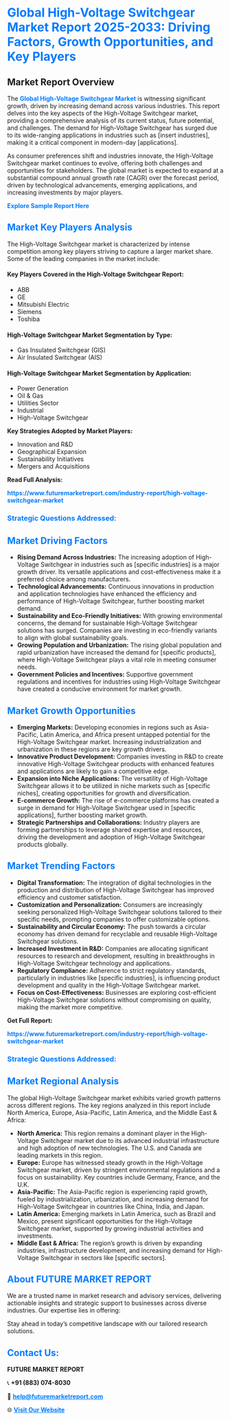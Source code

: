 <h1 style="color: #007BFF;">Global High-Voltage Switchgear Market Report 2025-2033: Driving Factors, Growth Opportunities, and Key Players</h1>

<section id="overview">
<h2>Market Report Overview</h2>
<p>The <a href="https://www.futuremarketreport.com/industry-report/high-voltage-switchgear-market" style="color: #007BFF; text-decoration: none;"><strong>Global High-Voltage Switchgear Market</strong></a> is witnessing significant growth, driven by increasing demand across various industries. This report delves into the key aspects of the High-Voltage Switchgear market, providing a comprehensive analysis of its current status, future potential, and challenges. The demand for High-Voltage Switchgear has surged due to its wide-ranging applications in industries such as [insert industries], making it a critical component in modern-day [applications].</p>
<p>As consumer preferences shift and industries innovate, the High-Voltage Switchgear market continues to evolve, offering both challenges and opportunities for stakeholders. The global market is expected to expand at a substantial compound annual growth rate (CAGR) over the forecast period, driven by technological advancements, emerging applications, and increasing investments by major players.</p>
</section>

<section id="overview">
<p><a href="https://www.futuremarketreport.com/request-sample/reportId=120581" style="color: #007BFF; text-decoration: none;"><strong>Explore Sample Report Here</strong></a></p>
</section>

<section id="key-players">
<h2 style="color: #007BFF;">Market Key Players Analysis</h2>
<p>The High-Voltage Switchgear market is characterized by intense competition among key players striving to capture a larger market share. Some of the leading companies in the market include:</p>
<h4>Key Players Covered in the High-Voltage Switchgear Report:</h4>
<ul><li>ABB</li><li>GE</li><li>Mitsubishi Electric</li><li>Siemens</li><li>Toshiba</li></ul>
<h4>High-Voltage Switchgear Market Segmentation by Type:</h4>
<ul><li>Gas Insulated Switchgear (GIS)</li><li>Air Insulated Switchgear (AIS)</li></ul>

<h4>High-Voltage Switchgear Market Segmentation by Application:</h4>
<ul><li>Power Generation</li><li>Oil &amp; Gas</li><li>Utilities Sector</li><li>Industrial</li><li>High-Voltage Switchgear</li></ul>
<p><strong>Key Strategies Adopted by Market Players:</strong></p>
<ul>
<li>Innovation and R&D</li>
<li>Geographical Expansion</li>
<li>Sustainability Initiatives</li>
<li>Mergers and Acquisitions</li>
</ul>
</section>

<section>
<p><strong>Read Full Analysis: </strong></p><a href="https://www.futuremarketreport.com/industry-report/high-voltage-switchgear-market" style="color: #007BFF; text-decoration: none;"><strong>https://www.futuremarketreport.com/industry-report/high-voltage-switchgear-market</strong></a>
<h3 style="color: #007BFF;">Strategic Questions Addressed:</h3>
</section>

<section id="driving-factors">
<h2 style="color: #007BFF;">Market Driving Factors</h2>
<ul>
<li><strong>Rising Demand Across Industries:</strong> The increasing adoption of High-Voltage Switchgear in industries such as [specific industries] is a major growth driver. Its versatile applications and cost-effectiveness make it a preferred choice among manufacturers.</li>
<li><strong>Technological Advancements:</strong> Continuous innovations in production and application technologies have enhanced the efficiency and performance of High-Voltage Switchgear, further boosting market demand.</li>
<li><strong>Sustainability and Eco-Friendly Initiatives:</strong> With growing environmental concerns, the demand for sustainable High-Voltage Switchgear solutions has surged. Companies are investing in eco-friendly variants to align with global sustainability goals.</li>
<li><strong>Growing Population and Urbanization:</strong> The rising global population and rapid urbanization have increased the demand for [specific products], where High-Voltage Switchgear plays a vital role in meeting consumer needs.</li>
<li><strong>Government Policies and Incentives:</strong> Supportive government regulations and incentives for industries using High-Voltage Switchgear have created a conducive environment for market growth.</li>
</ul>
</section>

<section id="growth-opportunities">
<h2 style="color: #007BFF;">Market Growth Opportunities</h2>
<ul>
<li><strong>Emerging Markets:</strong> Developing economies in regions such as Asia-Pacific, Latin America, and Africa present untapped potential for the High-Voltage Switchgear market. Increasing industrialization and urbanization in these regions are key growth drivers.</li>
<li><strong>Innovative Product Development:</strong> Companies investing in R&D to create innovative High-Voltage Switchgear products with enhanced features and applications are likely to gain a competitive edge.</li>
<li><strong>Expansion into Niche Applications:</strong> The versatility of High-Voltage Switchgear allows it to be utilized in niche markets such as [specific niches], creating opportunities for growth and diversification.</li>
<li><strong>E-commerce Growth:</strong> The rise of e-commerce platforms has created a surge in demand for High-Voltage Switchgear used in [specific applications], further boosting market growth.</li>
<li><strong>Strategic Partnerships and Collaborations:</strong> Industry players are forming partnerships to leverage shared expertise and resources, driving the development and adoption of High-Voltage Switchgear products globally.</li>
</ul>
</section>

<section id="trending-factors">
<h2 style="color: #007BFF;">Market Trending Factors</h2>
<ul>
<li><strong>Digital Transformation:</strong> The integration of digital technologies in the production and distribution of High-Voltage Switchgear has improved efficiency and customer satisfaction.</li>
<li><strong>Customization and Personalization:</strong> Consumers are increasingly seeking personalized High-Voltage Switchgear solutions tailored to their specific needs, prompting companies to offer customizable options.</li>
<li><strong>Sustainability and Circular Economy:</strong> The push towards a circular economy has driven demand for recyclable and reusable High-Voltage Switchgear solutions.</li>
<li><strong>Increased Investment in R&D:</strong> Companies are allocating significant resources to research and development, resulting in breakthroughs in High-Voltage Switchgear technology and applications.</li>
<li><strong>Regulatory Compliance:</strong> Adherence to strict regulatory standards, particularly in industries like [specific industries], is influencing product development and quality in the High-Voltage Switchgear market.</li>
<li><strong>Focus on Cost-Effectiveness:</strong> Businesses are exploring cost-efficient High-Voltage Switchgear solutions without compromising on quality, making the market more competitive.</li>
</ul>
</section>

<section>
<p><strong>Get Full Report: </strong></p><a href="https://www.futuremarketreport.com/industry-report/high-voltage-switchgear-market" style="color: #007BFF; text-decoration: none;"><strong>https://www.futuremarketreport.com/industry-report/high-voltage-switchgear-market</strong></a>
<h3 style="color: #007BFF;">Strategic Questions Addressed:</h3>
</section>


<section id="regional-analysis">
<h2 style="color: #007BFF;">Market Regional Analysis</h2>
<p>The global High-Voltage Switchgear market exhibits varied growth patterns across different regions. The key regions analyzed in this report include North America, Europe, Asia-Pacific, Latin America, and the Middle East & Africa:</p>
<ul>
<li><strong>North America:</strong> This region remains a dominant player in the High-Voltage Switchgear market due to its advanced industrial infrastructure and high adoption of new technologies. The U.S. and Canada are leading markets in this region.</li>
<li><strong>Europe:</strong> Europe has witnessed steady growth in the High-Voltage Switchgear market, driven by stringent environmental regulations and a focus on sustainability. Key countries include Germany, France, and the U.K.</li>
<li><strong>Asia-Pacific:</strong> The Asia-Pacific region is experiencing rapid growth, fueled by industrialization, urbanization, and increasing demand for High-Voltage Switchgear in countries like China, India, and Japan.</li>
<li><strong>Latin America:</strong> Emerging markets in Latin America, such as Brazil and Mexico, present significant opportunities for the High-Voltage Switchgear market, supported by growing industrial activities and investments.</li>
<li><strong>Middle East & Africa:</strong> The region’s growth is driven by expanding industries, infrastructure development, and increasing demand for High-Voltage Switchgear in sectors like [specific sectors].</li>
</ul>
</section>

<footer>
<h2 style="color: #007BFF;">About FUTURE MARKET REPORT</h2>
<p>We are a trusted name in market research and advisory services, delivering actionable insights and strategic support to businesses across diverse industries. Our expertise lies in offering:</p>

<p>Stay ahead in today’s competitive landscape with our tailored research solutions.</p>

<h2 style="color: #007BFF;">Contact Us:</h2>
<p><strong>FUTURE MARKET REPORT</strong></p>
<p>📞 <strong>+91 (883) 074-8030</strong></p>
<p>📧 <strong><a href="mailto:help@futuremarketreport.com" style="color: #007BFF;">help@futuremarketreport.com</a></strong></p>
<p>🌐 <strong><a href="https://www.futuremarketreport.com/" style="color: #007BFF;">Visit Our Website</a></strong></p>
</footer>